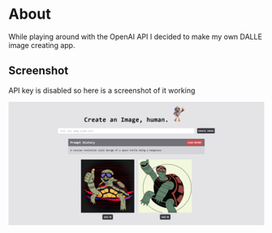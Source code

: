 # About
While playing around with the OpenAI API I decided to make my own DALLE image creating app.

## Screenshot
API key is disabled so here is a screenshot of it working

![Preview](public/preview.png)